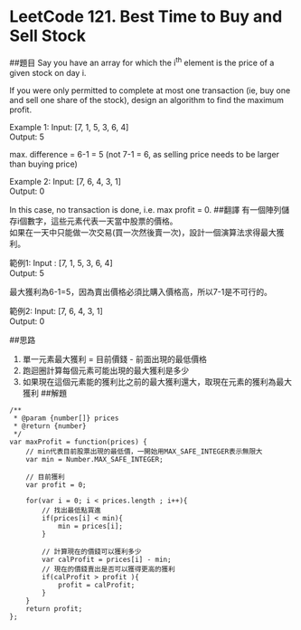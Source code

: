 # LeetCode 121. Best Time to Buy and Sell Stock

##題目
Say you have an array for which the i<sup>th</sup> element is the price of a given stock on day i.

If you were only permitted to complete at most one transaction (ie, buy one and sell one share of the stock), design an algorithm to find the maximum profit.

Example 1:
Input: [7, 1, 5, 3, 6, 4]  
Output: 5

max. difference = 6-1 = 5 (not 7-1 = 6, as selling price needs to be larger than buying price)  

Example 2:
Input: [7, 6, 4, 3, 1]  
Output: 0

In this case, no transaction is done, i.e. max profit = 0.
##翻譯
有一個陣列儲存i個數字，這些元素代表一天當中股票的價格。  
如果在一天中只能做一次交易(買一次然後賣一次)，設計一個演算法求得最大獲利。

範例1:
Input : [7, 1, 5, 3, 6, 4]  
Output: 5

最大獲利為6-1=5，因為賣出價格必須比購入價格高，所以7-1是不可行的。

範例2:
Input: [7, 6, 4, 3, 1]  
Output: 0

##思路

1. 單一元素最大獲利 = 目前價錢 - 前面出現的最低價格
2. 跑迴圈計算每個元素可能出現的最大獲利是多少
3. 如果現在這個元素能的獲利比之前的最大獲利還大，取現在元素的獲利為最大獲利
##解題
```
/**
 * @param {number[]} prices
 * @return {number}
 */
var maxProfit = function(prices) {    
    // min代表目前股票出現的最低價，一開始用MAX_SAFE_INTEGER表示無限大
    var min = Number.MAX_SAFE_INTEGER;
    
    // 目前獲利
    var profit = 0;

    for(var i = 0; i < prices.length ; i++){
        // 找出最低點買進
        if(prices[i] < min){
            min = prices[i];
        }
        
        // 計算現在的價錢可以獲利多少
        var calProfit = prices[i] - min;       
        // 現在的價錢賣出是否可以獲得更高的獲利
        if(calProfit > profit ){
            profit = calProfit;
        }
    }
    return profit;
};
```
